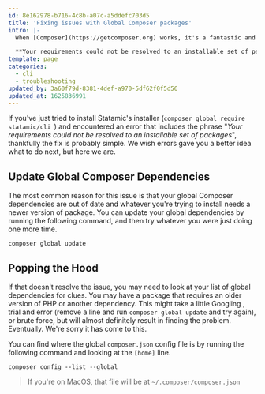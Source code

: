 ```yaml
---
id: 8e162978-b716-4c8b-a07c-a5ddefc703d5
title: 'Fixing issues with Global Composer packages'
intro: |-
  When [Composer](https://getcomposer.org) works, it's a fantastic and powerful tool. But what happens when it...doesn't? Here's how to fix one of the most common issues with global dependencies:

  **Your requirements could not be resolved to an installable set of packages.**
template: page
categories:
  - cli
  - troubleshooting
updated_by: 3a60f79d-8381-4def-a970-5df62f0f5d56
updated_at: 1625836991
---
```

If you've just tried to install Statamic's installer (`composer global require statamic/cli
`) and encountered an error that includes the phrase "_Your requirements could not be resolved to an installable set of packages_", thankfully the fix is probably simple. We wish errors gave you a better idea what to do next, but here we are.

## Update Global Composer Dependencies

The most common reason for this issue is that your global Composer dependencies are out of date and whatever you're trying to install needs a newer version of package. You can update your global dependencies by running the following command, and then try whatever you were just doing one more time.

``` cli
composer global update
```

## Popping the Hood

If that doesn't resolve the issue, you may need to look at your list of global dependencies for clues. You may have a package that requires an older version of PHP or another dependency. This might take a little Googling , trial and error (remove a line and run `composer global update` and try again), or brute force, but will almost definitely result in finding the problem. Eventually. We're sorry it has come to this.

You can find where the global `composer.json` config file is by running the following command and looking at the `[home]` line.

``` cli
composer config --list --global
```

> If you're on MacOS, that file will be at `~/.composer/composer.json`
